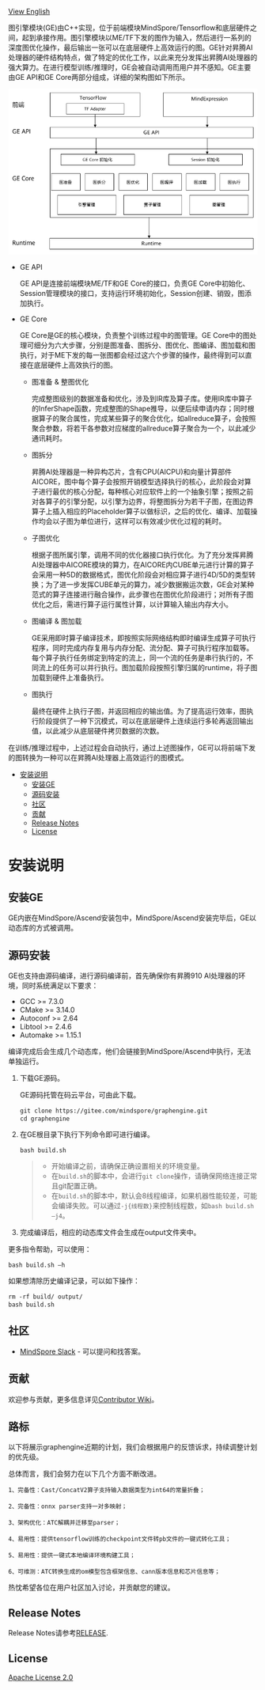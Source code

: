 [View English](./README.md)

图引擎模块(GE)由C++实现，位于前端模块MindSpore/Tensorflow和底层硬件之间，起到承接作用。图引擎模块以ME/TF下发的图作为输入，然后进行一系列的深度图优化操作，最后输出一张可以在底层硬件上高效运行的图。GE针对昇腾AI处理器的硬件结构特点，做了特定的优化工作，以此来充分发挥出昇腾AI处理器的强大算力。在进行模型训练/推理时，GE会被自动调用而用户并不感知。GE主要由GE API和GE Core两部分组成，详细的架构图如下所示。

![GE_schema](docs/GE_Architecture_CN.png)

- GE API

    GE API是连接前端模块ME/TF和GE Core的接口，负责GE Core中初始化、Session管理模块的接口，支持运行环境初始化，Session创建、销毁，图添加执行。

- GE Core

    GE Core是GE的核心模块，负责整个训练过程中的图管理。GE Core中的图处理可细分为六大步骤，分别是图准备、图拆分、图优化、图编译、图加载和图执行，对于ME下发的每一张图都会经过这六个步骤的操作，最终得到可以直接在底层硬件上高效执行的图。

    - 图准备 & 整图优化

      完成整图级别的数据准备和优化，涉及到IR库及算子库。使用IR库中算子的InferShape函数，完成整图的Shape推导，以便后续申请内存；同时根据算子的聚合属性，完成某些算子的聚合优化，如allreduce算子，会按照聚合参数，将若干各参数对应梯度的allreduce算子聚合为一个，以此减少通讯耗时。

    - 图拆分

      昇腾AI处理器是一种异构芯片，含有CPU(AICPU)和向量计算部件AICORE，图中每个算子会按照开销模型选择执行的核心，此阶段会对算子进行最优的核心分配，每种核心对应软件上的一个抽象引擎；按照之前对各算子的引擎分配，以引擎为边界，将整图拆分为若干子图，在图边界算子上插入相应的Placeholder算子以做标识，之后的优化、编译、加载操作均会以子图为单位进行，这样可以有效减少优化过程的耗时。

    - 子图优化

      根据子图所属引擎，调用不同的优化器接口执行优化。为了充分发挥昇腾AI处理器中AICORE模块的算力，在AICORE内CUBE单元进行计算的算子会采用一种5D的数据格式，图优化阶段会对相应算子进行4D/5D的类型转换；为了进一步发挥CUBE单元的算力，减少数据搬运次数，GE会对某种范式的算子连接进行融合操作，此步骤也在图优化阶段进行；对所有子图优化之后，需进行算子运行属性计算，以计算输入输出内存大小。
	
    - 图编译 & 图加载

      GE采用即时算子编译技术，即按照实际网络结构即时编译生成算子可执行程序，同时完成内存复用与内存分配、流分配、算子可执行程序加载等。每个算子执行任务绑定到特定的流上，同一个流的任务是串行执行的，不同流上的任务可以并行执行。图加载阶段按照引擎归属的runtime，将子图加载到硬件上准备执行。

    - 图执行

      最终在硬件上执行子图，并返回相应的输出值。为了提高运行效率，图执行阶段提供了一种下沉模式，可以在底层硬件上连续运行多轮再返回输出值，以此减少从底层硬件拷贝数据的次数。

在训练/推理过程中，上述过程会自动执行，通过上述图操作，GE可以将前端下发的图转换为一种可以在昇腾AI处理器上高效运行的图模式。

<!-- TOC -->

- [安装说明](#安装说明)
    - [安装GE](#安装ge)
    - [源码安装](#源码安装)
    - [社区](#社区)
    - [贡献](#贡献)
    - [Release Notes](#release-notes)
    - [License](#license)

<!-- /TOC -->

# 安装说明

## 安装GE

GE内嵌在MindSpore/Ascend安装包中，MindSpore/Ascend安装完毕后，GE以动态库的方式被调用。

## 源码安装

GE也支持由源码编译，进行源码编译前，首先确保你有昇腾910 AI处理器的环境，同时系统满足以下要求：

- GCC >= 7.3.0
- CMake >= 3.14.0
- Autoconf >= 2.64
- Libtool >= 2.4.6
- Automake >= 1.15.1

编译完成后会生成几个动态库，他们会链接到MindSpore/Ascend中执行，无法单独运行。

1. 下载GE源码。

    GE源码托管在码云平台，可由此下载。
    ```
    git clone https://gitee.com/mindspore/graphengine.git
    cd graphengine
    ```

2. 在GE根目录下执行下列命令即可进行编译。

    ```
    bash build.sh
    ```
    
    > - 开始编译之前，请确保正确设置相关的环境变量。
    > - 在`build.sh`的脚本中，会进行`git clone`操作，请确保网络连接正常且git配置正确。
    > - 在`build.sh`的脚本中，默认会8线程编译，如果机器性能较差，可能会编译失败。可以通过`-j{线程数}`来控制线程数，如`bash build.sh –j4`。

3. 完成编译后，相应的动态库文件会生成在output文件夹中。

更多指令帮助，可以使用：
```
bash build.sh –h
```
如果想清除历史编译记录，可以如下操作：
```
rm -rf build/ output/
bash build.sh
```

## 社区

- [MindSpore Slack](https://join.slack.com/t/mindspore/shared_invite/enQtOTcwMTIxMDI3NjM0LTNkMWM2MzI5NjIyZWU5ZWQ5M2EwMTQ5MWNiYzMxOGM4OWFhZjI4M2E5OGI2YTg3ODU1ODE2Njg1MThiNWI3YmQ) - 可以提问和找答案。

## 贡献

欢迎参与贡献，更多信息详见[Contributor Wiki](https://gitee.com/mindspore/mindspore/blob/master/CONTRIBUTING.md)。

## 路标

以下将展示graphengine近期的计划，我们会根据用户的反馈诉求，持续调整计划的优先级。

总体而言，我们会努力在以下几个方面不断改进。

    1、完备性：Cast/ConcatV2算子支持输入数据类型为int64的常量折叠；

    2、完备性：onnx parser支持一对多映射；

    3、架构优化：ATC解耦并迁移至parser；

    4、易用性：提供tensorflow训练的checkpoint文件转pb文件的一键式转化工具；

    5、易用性：提供一键式本地编译环境构建工具；

    6、可维测：ATC转换生成的om模型包含框架信息、cann版本信息和芯片信息等；

热忱希望各位在用户社区加入讨论，并贡献您的建议。

## Release Notes

Release Notes请参考[RELEASE](RELEASE.md).

## License

[Apache License 2.0](LICENSE)
